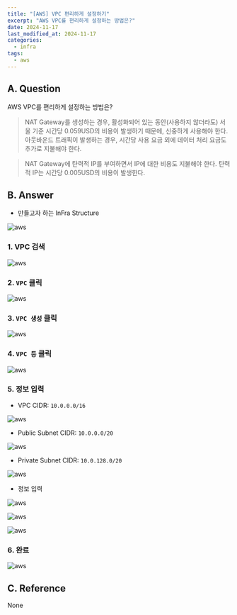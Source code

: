 ```yaml
---
title: "[AWS] VPC 편리하게 설정하기"
excerpt: "AWS VPC를 편리하게 설정하는 방법은?"
date: 2024-11-17
last_modified_at: 2024-11-17
categories:
  - infra
tags:
  - aws
---
```


## A. Question

AWS VPC를 편리하게 설정하는 방법은?

> NAT Gateway를 생성하는 경우, 활성화되어 있는 동안(사용하지 않더라도) 서울 기준 시간당 0.059USD의 비용이 발생하기 때문에, 신중하게 사용해야 한다. 아웃바운드 트래픽이 발생하는 경우, 시간당 사용 요금 외에 데이터 처리 요금도 추가로 지불해야 한다.

> NAT Gateway에 탄력적 IP를 부여하면서 IP에 대한 비용도 지불해야 한다. 탄력적 IP는 시간당 0.005USD의 비용이 발생한다.

## B. Answer

* 만들고자 하는 InFra Structure

![aws](https://github.com/user-attachments/assets/f694c58c-532f-40f1-a5bd-8cd4afc5b2f6)

### 1. VPC 검색

![aws](https://github.com/user-attachments/assets/89bac562-42cf-48e4-8970-f0030b7d702f)

### 2. `VPC` 클릭

![aws](https://github.com/user-attachments/assets/13c7cad5-ac6c-41ad-83f4-41809b3c01f3)

### 3. `VPC 생성` 클릭

![aws](https://github.com/user-attachments/assets/80a88dea-05a2-495a-bf67-220b35882bbb)

### 4. `VPC 등` 클릭

![aws](https://github.com/user-attachments/assets/7676aa0b-bb69-4692-a64d-3f4512a5b8b9)

### 5. 정보 입력

* VPC CIDR: `10.0.0.0/16`

![aws](https://github.com/user-attachments/assets/08642b81-d141-439d-a5f7-4c0ddc5e8c47)

* Public Subnet CIDR: `10.0.0.0/20`

![aws](https://github.com/user-attachments/assets/49dc4762-166f-4340-a800-766599b4d089)

* Private Subnet CIDR: `10.0.128.0/20`

![aws](https://github.com/user-attachments/assets/15ea803e-6496-40b1-b23a-5b7c769d7327)

* 정보 입력

![aws](https://github.com/user-attachments/assets/15d6e0c3-e0e4-4c47-85eb-7bb0383e51e1)

![aws](https://github.com/user-attachments/assets/d59dd124-2780-4430-b655-e0ea958bc79a)

![aws](https://github.com/user-attachments/assets/d9a31f0b-19f0-4362-8f44-54068aef2630)

### 6. 완료

![aws](https://github.com/user-attachments/assets/1cdd41a5-e6aa-482c-9341-273293ef82e1)

## C. Reference

None
